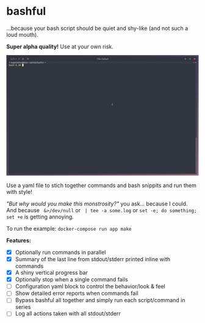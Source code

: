 # bashful
...because your bash script should be quiet and shy-like (and not such a loud mouth). 

**Super alpha quality!** Use at your own risk.

![Image](demo.gif)

Use a yaml file to stich together commands and bash snippits and run them with style!

*"But why would you make this monstrosity?"* you ask...
because I could. And because ` &>/dev/null` or ` | tee -a some.log` or `set -e; do something; set +e` is getting annoying.

To run the example:
`docker-compose run app make`

**Features:**
- [x] Optionally run commands in parallel
- [x] Summary of the last line from stdout/stderr printed inline with commands
- [x] A shiny vertical progress bar
- [x] Optionally stop when a single command fails
- [ ] Configuration yaml block to control the behavior/look & feel
- [ ] Show detailed error reports when commands fail
- [ ] Bypass bashful all together and simply run each script/command in series
- [ ] Log all actions taken with all stdout/stderr